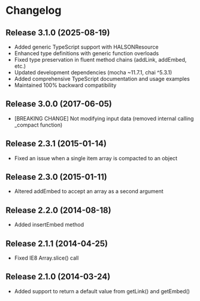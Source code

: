 # Changelog

## Release 3.1.0 (2025-08-19)
 * Added generic TypeScript support with HALSONResource<T>
 * Enhanced type definitions with generic function overloads
 * Fixed type preservation in fluent method chains (addLink, addEmbed, etc.)
 * Updated development dependencies (mocha ~11.7.1, chai ^5.3.1)
 * Added comprehensive TypeScript documentation and usage examples
 * Maintained 100% backward compatibility

## Release 3.0.0 (2017-06-05)
 * [BREAKING CHANGE] Not modifying input data (removed internal calling _compact function)

## Release 2.3.1 (2015-01-14)
 * Fixed an issue when a single item array is compacted to an object

## Release 2.3.0 (2015-01-11)
 * Altered addEmbed to accept an array as a second argument

## Release 2.2.0 (2014-08-18)
 * Added insertEmbed method

## Release 2.1.1 (2014-04-25)
 * Fixed IE8 Array.slice() call

## Release 2.1.0 (2014-03-24)
 * Added support to return a default value from getLink() and getEmbed()
